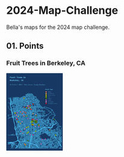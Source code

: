 # 2024-Map-Challenge
Bella's maps for the 2024 map challenge. 


## 01. Points
### Fruit Trees in Berkeley, CA

<img src="https://github.com/bellamendoza/2024-Map-Challenge/blob/main/01_points/01_points.png" width="150">

